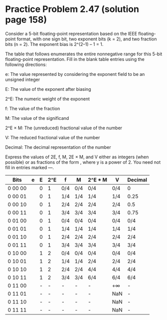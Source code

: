 # Practice Problem 2.47 (solution page 158)
Consider a 5-bit floating-point representation based on the IEEE floating-point format, with one sign bit, two exponent bits (k = 2), and two fraction bits (n = 2). The exponent bias is 2^(2–1) – 1 = 1.

The table that follows enumerates the entire nonnegative range for this 5-bit floating-point representation. Fill in the blank table entries using the following directions:

e: The value represented by considering the exponent field to be an unsigned integer

E: The value of the exponent after biasing

2^E: The numeric weight of the exponent

f: The value of the fraction

M: The value of the significand

2^E × M: The (unreduced) fractional value of the number

V: The reduced fractional value of the number

Decimal: The decimal representation of the number

Express the values of 2E, f, M, 2E × M, and V either as integers (when possible) or as fractions of the form , where y is a power of 2. You need not fill in entries marked —.

Bits | e | E | 2^E | f | M | 2^E * M | V | Decimal
---|---|---|---|---|---|---|---|---
0 00 00 | | 0 | 1 | 0/4 | 0/4 | 0/4 | 0/4 | 0
0 00 01 | | 0 | 1 | 1/4 | 1/4 | 1/4 | 1/4 | 0.25
0 00 10 | | 0 | 1 | 2/4 | 2/4 | 2/4 | 2/4 | 0.5
0 00 11 | | 0 | 1 | 3/4 | 3/4 | 3/4 | 3/4 | 0.75
0 01 00 | | 0 | 1 | 0/4 | 0/4 | 0/4 | 0/4 | 0/4
0 01 01 | | 0 | 1 | 1/4 | 1/4 | 1/4 | 1/4 | 1/4
0 01 10 | | 0 | 1 | 2/4 | 2/4 | 2/4 | 2/4 | 2/4
0 01 11 | | 0 | 1 | 3/4 | 3/4 | 3/4 | 3/4 | 3/4
0 10 00 | | 1 | 2 | 0/4 | 0/4 | 0/4 | 0/4 | 0/4
0 10 01 | | 1 | 2 | 1/4 | 1/4 | 2/4 | 2/4 | 2/4
0 10 10 | | 1 | 2 | 2/4 | 2/4 | 4/4 | 4/4 | 4/4
0 10 11 | | 1 | 2 | 3/4 | 3/4 | 6/4 | 6/4 | 6/4
0 11 00 | | - | - | - | - | - | +∞ | - 
0 11 01 | | - | - | - | - | - | NaN | - 
0 11 10 | | - | - | - | - | - | NaN | - 
0 11 11 | | - | - | - | - | - | NaN | - 